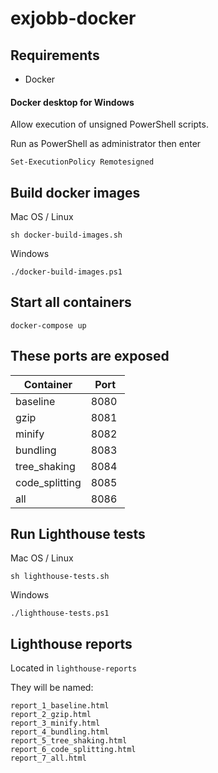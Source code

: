 # exjobb-docker

## Requirements
* Docker

#### Docker desktop for Windows
Allow execution of unsigned PowerShell scripts.

Run as PowerShell as administrator then enter
```
Set-ExecutionPolicy Remotesigned
```

## Build docker images
Mac OS / Linux
```
sh docker-build-images.sh
```

Windows
```
./docker-build-images.ps1
```

## Start all containers
```
docker-compose up
```

## These ports are exposed
| Container      | Port |
|----------------|------|
| baseline       | 8080 |
| gzip           | 8081 |
| minify         | 8082 |
| bundling       | 8083 |
| tree_shaking   | 8084 |
| code_splitting | 8085 |
| all            | 8086 |

## Run Lighthouse tests
Mac OS / Linux
```
sh lighthouse-tests.sh
```

Windows
```
./lighthouse-tests.ps1
```

## Lighthouse reports
Located in `lighthouse-reports`

They will be named:
```
report_1_baseline.html
report_2_gzip.html
report_3_minify.html
report_4_bundling.html
report_5_tree_shaking.html
report_6_code_splitting.html
report_7_all.html
```
